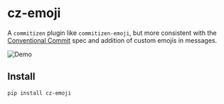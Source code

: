 # cz-emoji
A `commitizen` plugin like `commitizen-emoji`, but more consistent with the [Conventional Commit](https://www.conventionalcommits.org/en/v1.0.0/) spec and addition of custom emojis in messages.

![Demo](./resources/demo.gif)

## Install

```
pip install cz-emoji
```